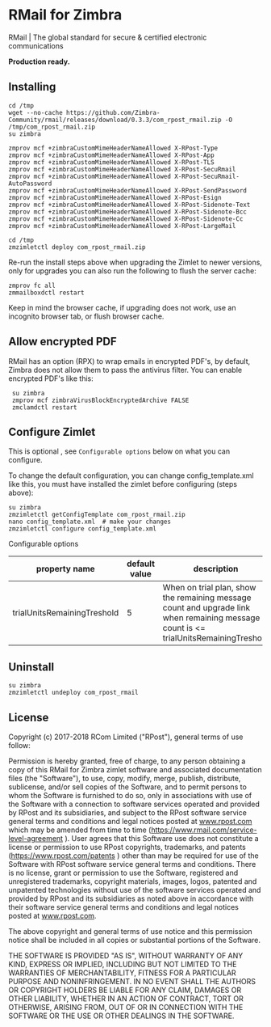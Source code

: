 # RMail for Zimbra
RMail | The global standard for secure & certified electronic communications

**Production ready.**

## Installing

    cd /tmp
    wget --no-cache https://github.com/Zimbra-Community/rmail/releases/download/0.3.3/com_rpost_rmail.zip -O /tmp/com_rpost_rmail.zip
    su zimbra

    zmprov mcf +zimbraCustomMimeHeaderNameAllowed X-RPost-Type
    zmprov mcf +zimbraCustomMimeHeaderNameAllowed X-RPost-App
    zmprov mcf +zimbraCustomMimeHeaderNameAllowed X-RPost-TLS
    zmprov mcf +zimbraCustomMimeHeaderNameAllowed X-RPost-SecuRmail
    zmprov mcf +zimbraCustomMimeHeaderNameAllowed X-RPost-SecuRmail-AutoPassword
    zmprov mcf +zimbraCustomMimeHeaderNameAllowed X-RPost-SendPassword
    zmprov mcf +zimbraCustomMimeHeaderNameAllowed X-RPost-Esign
    zmprov mcf +zimbraCustomMimeHeaderNameAllowed X-RPost-Sidenote-Text
    zmprov mcf +zimbraCustomMimeHeaderNameAllowed X-RPost-Sidenote-Bcc
    zmprov mcf +zimbraCustomMimeHeaderNameAllowed X-RPost-Sidenote-Cc  
    zmprov mcf +zimbraCustomMimeHeaderNameAllowed X-RPost-LargeMail  
    
    cd /tmp
    zmzimletctl deploy com_rpost_rmail.zip
    
Re-run the install steps above when upgrading the Zimlet to newer versions, 
only for upgrades you can also run the following to flush the server cache:

    zmprov fc all
    zmmailboxdctl restart

Keep in mind the browser cache, if upgrading does not work, use an incognito browser tab, or flush browser cache.

## Allow encrypted PDF

RMail has an option (RPX) to wrap emails in encrypted PDF's, by default, Zimbra does not 
allow them to pass the antivirus filter. You can enable encrypted PDF's like this:

     su zimbra
     zmprov mcf zimbraVirusBlockEncryptedArchive FALSE
     zmclamdctl restart


## Configure Zimlet

This is optional , see `Configurable options` below on what you can configure.
    
To change the default configuration, you can change config_template.xml like this, you
must have installed the zimlet before configuring (steps above):

    su zimbra
    zmzimletctl getConfigTemplate com_rpost_rmail.zip
    nano config_template.xml  # make your changes
    zmzimletctl configure config_template.xml

Configurable options

| property name  | default value   |  description  | 
|---|---|---|
| trialUnitsRemainingTreshold | 5 | When on trial plan, show the remaining message count and upgrade link when remaining message count is <= trialUnitsRemainingTreshold |


## Uninstall

    su zimbra
    zmzimletctl undeploy com_rpost_rmail


## License

Copyright (c) 2017-2018 RCom Limited ("RPost"), general terms of use follow:

Permission is hereby granted, free of charge, to any person obtaining a copy of this RMail for Zimbra zimlet software and associated documentation files (the "Software"), to use, copy, modify, merge, publish, distribute, sublicense, and/or sell copies of the Software, and to permit persons to whom the Software is furnished to do so, only in associations with use of the Software with a connection to software services operated and provided by RPost and its subsidiaries, and subject to the RPost software service general terms and conditions and legal notices posted at www.rpost.com which may be amended from time to time (https://www.rmail.com/service-level-agreement ). User agrees that this Software use does not constitute a license or permission to use RPost copyrights, trademarks, and patents (https://www.rpost.com/patents ) other than may be required for use of the Software with RPost software service general terms and conditions. There is no license, grant or permission to use the Software, registered and unregistered trademarks, copyright materials, images, logos, patented and unpatented technologies without use of the software services operated and provided by RPost and its subsidiaries as noted above in accordance with their software service general terms and conditions and legal notices posted at www.rpost.com.  

The above copyright and general terms of use notice and this permission notice shall be included in all copies or substantial portions of the Software.

THE SOFTWARE IS PROVIDED "AS IS", WITHOUT WARRANTY OF ANY KIND, EXPRESS OR IMPLIED, INCLUDING BUT NOT LIMITED TO THE WARRANTIES OF MERCHANTABILITY, FITNESS FOR A PARTICULAR PURPOSE AND NONINFRINGEMENT. IN NO EVENT SHALL THE AUTHORS OR COPYRIGHT HOLDERS BE LIABLE FOR ANY CLAIM, DAMAGES OR OTHER LIABILITY, WHETHER IN AN ACTION OF CONTRACT, TORT OR OTHERWISE, ARISING FROM, OUT OF OR IN CONNECTION WITH THE SOFTWARE OR THE USE OR OTHER DEALINGS IN THE SOFTWARE.


